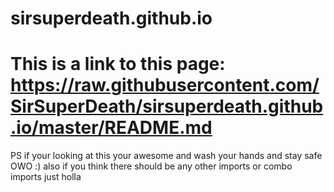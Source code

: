 # sirsuperdeath.github.io
# This is a link to this page: https://raw.githubusercontent.com/SirSuperDeath/sirsuperdeath.github.io/master/README.md
PS if your looking at this your awesome and wash your hands and stay safe OWO :)
also if you think there should be any other imports or combo imports just holla

